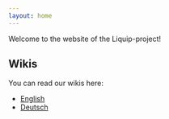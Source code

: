 ```yaml
---
layout: home
---
```

Welcome to the website of the Liquip-project!

## Wikis
You can read our wikis here:
* [English](https://liquip.github.io/docs-en/)
* [Deutsch](https://liquip.github.io/docs-de/)
